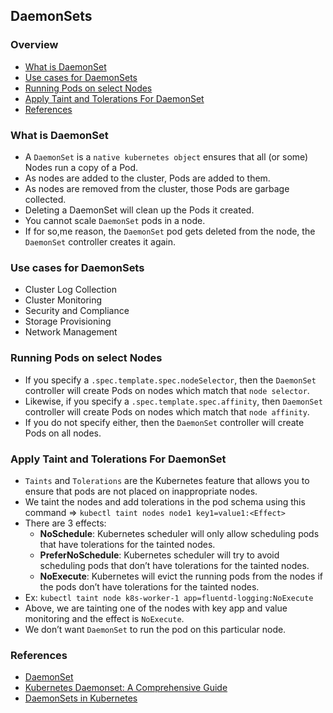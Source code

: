 ## DaemonSets

### Overview
- [What is DaemonSet](#what-is-daemonset)
- [Use cases for DaemonSets](#use-cases-for-daemonsets)
- [Running Pods on select Nodes](#running-pods-on-select-nodes)
- [Apply Taint and Tolerations For DaemonSet](#apply-taint-and-tolerations-for-daemonset)
- [References](#references)

### What is DaemonSet
- A `DaemonSet` is a `native kubernetes object` ensures that all (or some) Nodes run a copy of a Pod.
- As nodes are added to the cluster, Pods are added to them.
- As nodes are removed from the cluster, those Pods are garbage collected.
- Deleting a DaemonSet will clean up the Pods it created.
- You cannot scale `DaemonSet` pods in a node.
- If for so,me reason, the `DaemonSet` pod gets deleted from the node, the `DaemonSet` controller creates it again.

### Use cases for DaemonSets
- Cluster Log Collection
- Cluster Monitoring
- Security and Compliance
- Storage Provisioning
- Network Management

### Running Pods on select Nodes
- If you specify a `.spec.template.spec.nodeSelector`, then the `DaemonSet` controller will create Pods on nodes which match that `node selector`.
- Likewise, if you specify a `.spec.template.spec.affinity`, then `DaemonSet` controller will create Pods on nodes which match that `node affinity`.
- If you do not specify either, then the `DaemonSet` controller will create Pods on all nodes.

### Apply Taint and Tolerations For DaemonSet
- `Taints` and `Tolerations` are the Kubernetes feature that allows you to ensure that pods are not placed on inappropriate nodes.
- We taint the nodes and add tolerations in the pod schema using this command => `kubectl taint nodes node1 key1=value1:<Effect>`
- There are 3 effects:
  - **NoSchedule**: Kubernetes scheduler will only allow scheduling pods that have tolerations for the tainted nodes.
  - **PreferNoSchedule**: Kubernetes scheduler will try to avoid scheduling pods that don’t have tolerations for the tainted nodes.
  - **NoExecute**: Kubernetes will evict the running pods from the nodes if the pods don’t have tolerations for the tainted nodes.
- Ex: `kubectl taint node k8s-worker-1 app=fluentd-logging:NoExecute`
- Above, we are tainting one of the nodes with key app and value monitoring and the effect is `NoExecute`.
- We don’t want `DaemonSet` to run the pod on this particular node.

### References
- [DaemonSet](https://kubernetes.io/docs/concepts/workloads/controllers/daemonset/)
- [Kubernetes Daemonset: A Comprehensive Guide](https://devopscube.com/kubernetes-daemonset/)
- [DaemonSets in Kubernetes](https://www.youtube.com/watch?v=FGJ5OeFItd4)